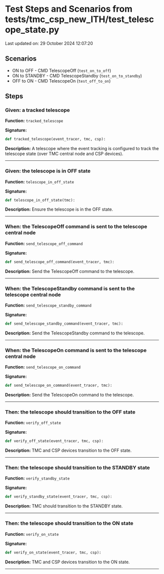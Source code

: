 # Test Steps and Scenarios from tests/tmc_csp_new_ITH/test_telescope_state.py

Last updated on: 29 October 2024 12:07:20

## Scenarios

- ON to OFF - CMD TelescopeOff (`test_on_to_off`)
- ON to STANDBY - CMD TelescopeStandby (`test_on_to_standby`)
- OFF to ON - CMD TelescopeOn (`test_off_to_on`)

## Steps

### Given: a tracked telescope

**Function:** `tracked_telescope`

**Signature:**
```python
def tracked_telescope(event_tracer, tmc, csp):
```

**Description:**
A telescope where the event tracking is configured
to track the telescope state (over TMC central node and CSP devices).

---

### Given: the telescope is in OFF state

**Function:** `telescope_in_off_state`

**Signature:**
```python
def telescope_in_off_state(tmc):
```

**Description:**
Ensure the telescope is in the OFF state.

---

### When: the TelescopeOff command is sent to the telescope central node

**Function:** `send_telescope_off_command`

**Signature:**
```python
def send_telescope_off_command(event_tracer, tmc):
```

**Description:**
Send the TelescopeOff command to the telescope.

---

### When: the TelescopeStandby command is sent to the telescope central node

**Function:** `send_telescope_standby_command`

**Signature:**
```python
def send_telescope_standby_command(event_tracer, tmc):
```

**Description:**
Send the TelescopeStandby command to the telescope.

---

### When: the TelescopeOn command is sent to the telescope central node

**Function:** `send_telescope_on_command`

**Signature:**
```python
def send_telescope_on_command(event_tracer, tmc):
```

**Description:**
Send the TelescopeOn command to the telescope.

---

### Then: the telescope should transition to the OFF state

**Function:** `verify_off_state`

**Signature:**
```python
def verify_off_state(event_tracer, tmc, csp):
```

**Description:**
TMC and CSP devices transition to the OFF state.

---

### Then: the telescope should transition to the STANDBY state

**Function:** `verify_standby_state`

**Signature:**
```python
def verify_standby_state(event_tracer, tmc, csp):
```

**Description:**
TMC should transition to the STANDBY state.

---

### Then: the telescope should transition to the ON state

**Function:** `verify_on_state`

**Signature:**
```python
def verify_on_state(event_tracer, tmc, csp):
```

**Description:**
TMC and CSP devices transition to the ON state.

---

